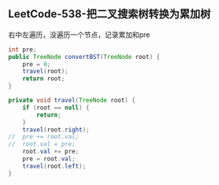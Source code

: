 ## LeetCode-538-把二叉搜索树转换为累加树
右中左遍历，没遍历一个节点，记录累加和pre
```java
int pre;
public TreeNode convertBST(TreeNode root) {
    pre = 0;
    travel(root);
    return root;
}

private void travel(TreeNode root) {
    if (root == null) {
        return;
    }
    travel(root.right);
//  pre += root.val;
//  root.val = pre;
    root.val += pre;
    pre = root.val;
    travel(root.left);
}
```